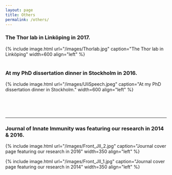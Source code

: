 ```yaml
---
layout: page
title: Others
permalink: /others/
---
```

### The Thor lab in Linköping in 2017.
{% include image.html url="/images/Thorlab.jpg" caption="The Thor lab in Linköping" width=600 align="left" %} <br><br> <!-- Add line break -->
<!-- Add line break -->
<!-- Add line break -->

### At my PhD dissertation dinner in Stockholm in 2016.
{% include image.html url="/images/UliSpeech.jpeg" caption="At my PhD dissertation dinner in Stockholm." width=600 align="left" %}
<br><br> <!-- Add line break -->


<br><br> <!-- Add line break -->

<hr> <!-- Horizontal line for visual separation -->

### Journal of Innate Immunity was featuring our research in 2014 & 2016.
{% include image.html url="/images/Front_JII_2.jpg" caption="Journal cover page featuring our research in 2016" width=350 align="left" %}

{% include image.html url="/images/Front_JII_1.jpg" caption="Journal cover page featuring our research in 2014" width=350 align="left" %} <br><br>





